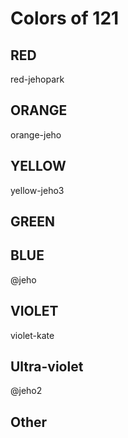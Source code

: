 # Colors of 121

## RED
red-jehopark

## ORANGE
orange-jeho

## YELLOW
yellow-jeho3

## GREEN

## BLUE
@jeho

## VIOLET
violet-kate

## Ultra-violet 
@jeho2

## Other

